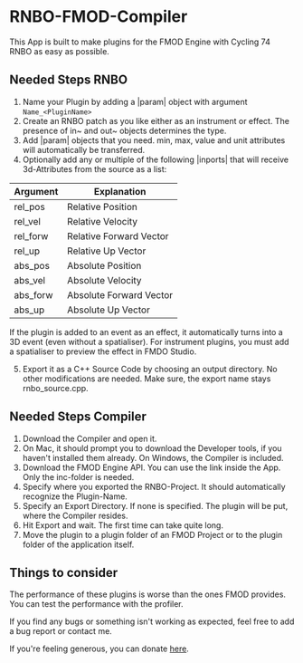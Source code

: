 # RNBO-FMOD-Compiler

This App is built to make plugins for the FMOD Engine with Cycling 74 RNBO as easy as possible.

## Needed Steps RNBO

1. Name your Plugin by adding a |param| object with argument ```Name_<PluginName>```
2. Create an RNBO patch as you like either as an instrument or effect. The presence of in~ and out~ objects determines the type.
3. Add |param| objects that you need. min, max, value and unit attributes will automatically be transferred.
4. Optionally add any or multiple of the following |inports| that will receive 3d-Attributes from the source as a list:

  | Argument | Explanation             |
  |----------|-------------------------|
  | rel_pos  | Relative Position       |
  | rel_vel  | Relative Velocity       |
  | rel_forw | Relative Forward Vector |
  | rel_up   | Relative Up Vector      |
  | abs_pos  | Absolute Position       |
  | abs_vel  | Absolute Velocity       |
  | abs_forw | Absolute Forward Vector |
  | abs_up   | Absolute Up Vector      |

  If the plugin is added to an event as an effect, it automatically turns into a 3D event (even without a spatialiser). For instrument plugins, you must add a spatialiser to preview the effect in FMDO Studio.
  
5. Export it as a C++ Source Code by choosing an output directory. No other modifications are needed. Make sure, the export name stays rnbo_source.cpp.
  
## Needed Steps Compiler

1. Download the Compiler and open it.
2. On Mac, it should prompt you to download the Developer tools, if you haven't installed them already. On Windows, the Compiler is included.
3. Download the FMOD Engine API. You can use the link inside the App. Only the inc-folder is needed.
4. Specify where you exported the RNBO-Project. It should automatically recognize the Plugin-Name.
5. Specify an Export Directory. If none is specified. The plugin will be put, where the Compiler resides.
6. Hit Export and wait. The first time can take quite long.
7. Move the plugin to a plugin folder of an FMOD Project or to the plugin folder of the application itself.


## Things to consider
The performance of these plugins is worse than the ones FMOD provides. You can test the performance with the profiler.

If you find any bugs or something isn't working as expected, feel free to add a bug report or contact me.

If you're feeling generous, you can donate [here](https://www.paypal.com/donate/?business=5WX6KRT4HFEU2&no_recurring=1&currency_code=CHF).
